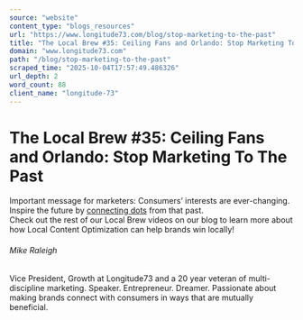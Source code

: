 ```yaml
---
source: "website"
content_type: "blogs_resources"
url: "https://www.longitude73.com/blog/stop-marketing-to-the-past"
title: "The Local Brew #35: Ceiling Fans and Orlando: Stop Marketing To The Past"
domain: "www.longitude73.com"
path: "/blog/stop-marketing-to-the-past"
scraped_time: "2025-10-04T17:57:49.486326"
url_depth: 2
word_count: 88
client_name: "longitude-73"
---
```


# The Local Brew #35: Ceiling Fans and Orlando: Stop Marketing To The Past

Important message for marketers: Consumers’ interests are ever-changing. Inspire the future by [connecting dots](/blog/the-local-brew-70-helping-brands-meet-customer-demand-for-customization) from that past.  
Check out the rest of our Local Brew videos on our blog to learn more about how Local Content Optimization can help brands win locally!  

###### Mike Raleigh

Vice President, Growth at Longitude73 and a 20 year veteran of multi-discipline marketing. Speaker. Entrepreneur. Dreamer. Passionate about making brands connect with consumers in ways that are mutually beneficial.